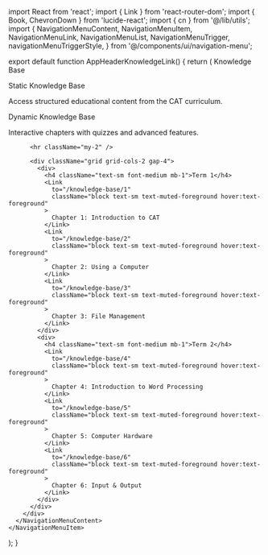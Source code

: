import React from 'react';
import { Link } from 'react-router-dom';
import { Book, ChevronDown } from 'lucide-react';
import { cn } from '@/lib/utils';
import {
  NavigationMenuContent,
  NavigationMenuItem,
  NavigationMenuLink,
  NavigationMenuList,
  NavigationMenuTrigger,
  navigationMenuTriggerStyle,
} from '@/components/ui/navigation-menu';

export default function AppHeaderKnowledgeLink() {
  return (
    <NavigationMenuItem>
      <NavigationMenuTrigger>Knowledge Base</NavigationMenuTrigger>
      <NavigationMenuContent>
        <div className="grid gap-3 p-4 w-[400px] md:w-[500px] lg:w-[600px]">
          <div className="grid grid-cols-2 gap-4">
            <Link
              to="/knowledge-base"
              className="block select-none space-y-1 rounded-md p-3 leading-none no-underline outline-none transition-colors hover:bg-accent hover:text-accent-foreground focus:bg-accent focus:text-accent-foreground"
            >
              <div className="text-sm font-medium leading-none">Static Knowledge Base</div>
              <p className="line-clamp-2 text-sm leading-snug text-muted-foreground">
                Access structured educational content from the CAT curriculum.
              </p>
            </Link>
            <Link
              to="/dynamic-knowledge-base"
              className="block select-none space-y-1 rounded-md p-3 leading-none no-underline outline-none transition-colors hover:bg-accent hover:text-accent-foreground focus:bg-accent focus:text-accent-foreground"
            >
              <div className="text-sm font-medium leading-none">Dynamic Knowledge Base</div>
              <p className="line-clamp-2 text-sm leading-snug text-muted-foreground">
                Interactive chapters with quizzes and advanced features.
              </p>
            </Link>
          </div>
          
          <hr className="my-2" />
          
          <div className="grid grid-cols-2 gap-4">
            <div>
              <h4 className="text-sm font-medium mb-1">Term 1</h4>
              <Link
                to="/knowledge-base/1"
                className="block text-sm text-muted-foreground hover:text-foreground"
              >
                Chapter 1: Introduction to CAT
              </Link>
              <Link
                to="/knowledge-base/2"
                className="block text-sm text-muted-foreground hover:text-foreground"
              >
                Chapter 2: Using a Computer
              </Link>
              <Link
                to="/knowledge-base/3"
                className="block text-sm text-muted-foreground hover:text-foreground"
              >
                Chapter 3: File Management
              </Link>
            </div>
            <div>
              <h4 className="text-sm font-medium mb-1">Term 2</h4>
              <Link
                to="/knowledge-base/4"
                className="block text-sm text-muted-foreground hover:text-foreground"
              >
                Chapter 4: Introduction to Word Processing
              </Link>
              <Link
                to="/knowledge-base/5"
                className="block text-sm text-muted-foreground hover:text-foreground"
              >
                Chapter 5: Computer Hardware
              </Link>
              <Link
                to="/knowledge-base/6"
                className="block text-sm text-muted-foreground hover:text-foreground"
              >
                Chapter 6: Input & Output
              </Link>
            </div>
          </div>
        </div>
      </NavigationMenuContent>
    </NavigationMenuItem>
  );
}
